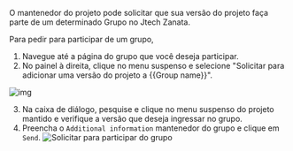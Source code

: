 O mantenedor do projeto pode solicitar que sua versão do projeto faça parte de um determinado Grupo no Jtech Zanata. 

Para pedir para participar de um grupo,

1. Navegue até a página do grupo que você deseja participar.
2. No painel à direita, clique no menu suspenso e selecione "Solicitar para adicionar uma versão do projeto a {{Group name}}". 

![img](http://docs.zanata.org/en/release/images/group-request-join.png)

3. Na caixa de diálogo, pesquise e clique no menu suspenso do projeto mantido e verifique a versão que deseja ingressar no grupo.
4. Preencha o `Additional information` mantenedor do grupo e clique em `Send`.
![Solicitar para participar do grupo](http://docs.zanata.org/en/release/images/group-request-join-dialog.png)